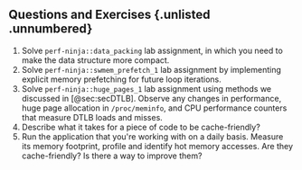 ## Questions and Exercises {.unlisted .unnumbered}

1. Solve `perf-ninja::data_packing` lab assignment, in which you need to make the data structure more compact.
2. Solve `perf-ninja::swmem_prefetch_1` lab assignment by implementing explicit memory prefetching for future loop iterations.
3. Solve `perf-ninja::huge_pages_1` lab assignment using methods we discussed in [@sec:secDTLB]. Observe any changes in performance, huge page allocation in `/proc/meminfo`, and CPU performance counters that measure DTLB loads and misses.
4. Describe what it takes for a piece of code to be cache-friendly?
5. Run the application that you're working with on a daily basis. Measure its memory footprint, profile and identify hot memory accesses. Are they cache-friendly? Is there a way to improve them?
